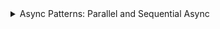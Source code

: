 <details>
  <summary>Async Patterns: Parallel and Sequential Async</summary>


### Parallel Async?
여러 개의 비동기 작업을 동시에(병렬로) 수행하여, 각 작업이 모두 끝날 때 처리 결과를 받을 수 있는 방식

### Sequential Async?
여러 개의 비동기 작업을 순서대로(앞 작업이 끝난 후에) 실행하는 방식


## Parallel Async
```javascript
const result = [];

async function getData1(url) {
    const res = await fetch(url);
    result.push(res);
    console.log('res1')
}
async function getData2(url) {
    const res = await fetch(url);
    result.push(res);
    console.log('res2')
}
async function getData3(url) {
    const res = await fetch(url);
    result.push(res);
    console.log('res3')
}


getData1()
getData2()
getData3()
console.log('DONE')
// 동시에 실행

```

##  Sequential Async

```javascript

async function getData() {
    const res1 = await fetch('');
    console.log('res1');
    const res2 = await fetch('');
    console.log('res2');
    const res3 = await fetch('')
    console.log('res3');
}

getData();
// 순차적으로 실행

```

##  Promise.allSettled()

```javascript

async function allSettledDemo() {
    const GIT_BASE_URL = "https://api.github.com";

    let elieP = fetch(`${GIT_BASE_URL}/users/elis`);
    let joelP = fetch(`${GIT_BASE_URL}/users/jeolburton`);
    let badUrl = fetch(`${GIT_BASE_URL}/badurlbadurl`);
    let coltP = fetch(`${GIT_BASE_URL}/users/colt`);
    let antherbadUrl = fetch(`${GIT_BASE_URL}/anotherBadUrlBadUrl`);

    let results = await Promise.allSettled([
        elieP,
        joelP,
        badUrl,
        coltP,
        antherbadUrl
    ])

    console.log(results);
    const fulfilled = results.filter((r)=> r.status === 'fulfilled');
    const rejected = results.filter((r)=> r.status === 'rejected');
    console.log(fultilled);
    console.log(rejected);
}

// Promise.all()처럼  여러 개의 비동기 작업 중 하나라도 실패하면 나머지 결과를 확인할 수 없고, 에러가 발생하는 즉시 제어 흐름이 catch로 넘어가게 되는데,
// Promise.allSettled()는 JavaScript에서 모든 Promise가 성공(fulfilled)하거나 실패(rejected)하더라도, 모두 ‘settled’(결과가 확정된 상태) 될 때까지 기다렸다가 그 최종 결과를 배열 형태로 반환

```



##  Custom Promise
```javascript

class MyPromise extends Promise {
  constructor(executor) {
    super(executor);
  }

  // 새로운 메서드를 추가할 수도 있습니다.
  myCustomMethod() {
    console.log('커스텀 메서드 실행!');
    return this;
  }
}

const mp = new MyPromise((resolve, reject) => {
  setTimeout(() => resolve('Hello'), 1000);
});
//mp.  MyPromise 인스턴스( mp )가 생성
mp.then(value => { //.then(...)을 호출하는 즉시 시점에 “새로운 MyPromise 인스턴스”가 만들어져 반환, promise의 상태에 따라서 콜백이 실행됨 
  console.log('기본 then:', value);
})
.myCustomMethod() // 여기서 mp의 객체가 아닌, than() 호출로 인해 생성된 객체의 .myCustomMethod()가 실행된다.
.then(() => {
  console.log('연결된 then');
})
.catch((error) => {
    console.log('에러 발생:', error);
});


```





</details>